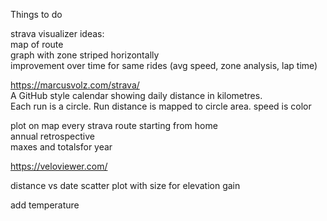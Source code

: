 Things to do

strava visualizer ideas:<br>
map of route<br>
graph with zone striped horizontally<br>
improvement over time for same rides (avg speed, zone analysis, lap time)

https://marcusvolz.com/strava/<br>
A GitHub style calendar showing daily distance in kilometres.<br>
Each run is a circle. Run distance is mapped to circle area. speed is color<br>

plot on map every strava route starting from home
<br>
annual retrospective<br>
maxes and totalsfor year<br>

https://veloviewer.com/<br>

distance vs date scatter plot with size for elevation gain<br>

add temperature
